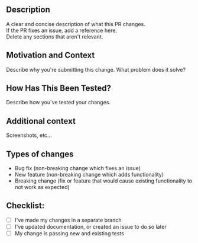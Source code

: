 ## Description
A clear and concise description of what this PR changes.  
If the PR fixes an issue, add a reference here.  
Delete any sections that aren't relevant.

## Motivation and Context
Describe why you're submitting this change. What problem does it solve?

## How Has This Been Tested?
Describe how you've tested your changes.

## Additional context
Screenshots, etc...

## Types of changes
<!--- Delete lines that do not apply -->
* Bug fix (non-breaking change which fixes an issue)
* New feature (non-breaking change which adds functionality)
* Breaking change (fix or feature that would cause existing functionality to not work as expected)

## Checklist:
<!--- Go over all the following points, and put an `x` in all the boxes that apply. -->
<!--- If you're unsure about any of these, don't hesitate to ask. We're here to help! -->
- [ ] I've made my changes in a separate branch
- [ ] I've updated documentation, or created an issue to do so later
- [ ] My change is passing new and existing tests